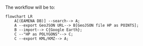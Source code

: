 The workflow will be to:

```mermaid
flowchart LR
    A[(EAMENA DB)] --search--> A;
    A --export GeoJSON URL--> B[GeoJSON file HP as POINTS];
    B --import--> C{Google Earth};
    C --"HP as POLYGONS"--> C;
    C --export KML/KMZ--> A; 
```
